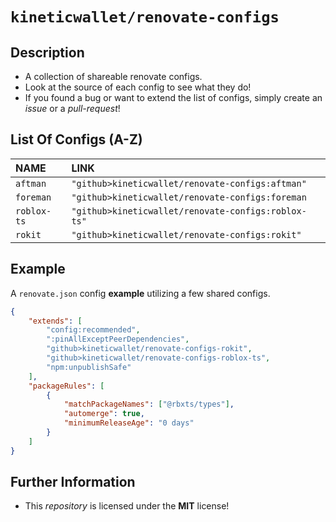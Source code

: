 # `kineticwallet/renovate-configs`

## Description
- A collection of shareable renovate configs.
- Look at the source of each config to see what they do!
- If you found a bug or want to extend the list of configs, simply create an *issue* or a *pull-request*!

## List Of Configs (A-Z)
| **NAME** | **LINK** |
|:---------|:---------|
| `aftman` | `"github>kineticwallet/renovate-configs:aftman"` |
| `foreman` | `"github>kineticwallet/renovate-configs:foreman` |
| `roblox-ts` | `"github>kineticwallet/renovate-configs:roblox-ts"` |
| `rokit` | `"github>kineticwallet/renovate-configs:rokit"` |

## Example
A `renovate.json` config **example** utilizing a few shared configs.
```json
{
	"extends": [
		"config:recommended",
		":pinAllExceptPeerDependencies",
		"github>kineticwallet/renovate-configs-rokit",
		"github>kineticwallet/renovate-configs-roblox-ts",
		"npm:unpublishSafe"
	],
	"packageRules": [
		{
			"matchPackageNames": ["@rbxts/types"],
			"automerge": true,
			"minimumReleaseAge": "0 days"
		}
	]
}
```

## Further Information
- This *repository* is licensed under the **MIT** license!
